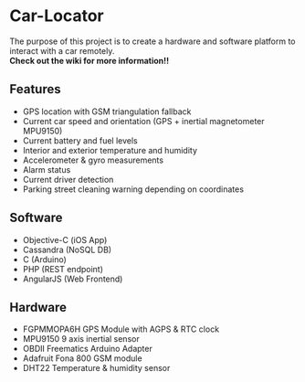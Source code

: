 # Car-Locator

The purpose of this project is to create a hardware and software platform to interact with a car remotely.<br>
<b>Check out the wiki for more information!!</b>

Features 
--------

- GPS location with GSM triangulation fallback
- Current car speed and orientation (GPS + inertial magnetometer MPU9150) 
- Current battery and fuel levels 
- Interior and exterior temperature and humidity 
- Accelerometer & gyro measurements
- Alarm status 
- Current driver detection
- Parking street cleaning warning depending on coordinates

Software
-------

- Objective-C (iOS App)
- Cassandra (NoSQL DB)
- C (Arduino)
- PHP (REST endpoint)
- AngularJS (Web Frontend)

Hardware
--------

- FGPMMOPA6H GPS Module with AGPS & RTC clock
- MPU9150 9 axis inertial sensor
- OBDII Freematics Arduino Adapter
- Adafruit Fona 800 GSM module
- DHT22 Temperature & humidity sensor
